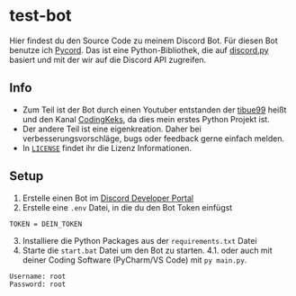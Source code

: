 # test-bot
Hier findest du den Source Code zu meinem Discord Bot. Für diesen Bot benutze ich [Pycord](https://github.com/Pycord-Development/pycord). 
Das ist eine Python-Bibliothek, die auf [discord.py](https://github.com/Rapptz/discord.py) basiert und mit der wir auf die Discord API zugreifen.

## Info
- Zum Teil ist der Bot durch einen Youtuber entstanden der [tibue99](https://github.com/tibue99/tutorial-bot/) heißt und den Kanal [CodingKeks](https://www.youtube.com/@codingkeks), da dies mein erstes Python Projekt ist.
- Der andere Teil ist eine eigenkreation. Daher bei verbesserungsvorschläge, bugs oder feedback gerne einfach melden.
- In [`LICENSE`](https://github.com/3n3scan/test-bot/blob/main/LICENSE) findet ihr die Lizenz Informationen.

## Setup
1. Erstelle einen Bot im [Discord Developer Portal](https://discord.com/developers/applications/)
2. Erstelle eine `.env` Datei, in die du den Bot Token einfügst
```
TOKEN = DEIN_TOKEN
```
3. Installiere die Python Packages aus der `requirements.txt` Datei
4. Starte die `start.bat` Datei um den Bot zu starten.
4.1. oder auch mit deiner Coding Software (PyCharm/VS Code) mit `py main.py`.
```
Username: root
Password: root
```
